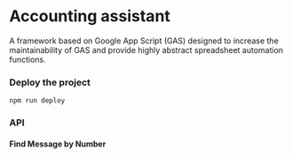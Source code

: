 # Accounting assistant
A framework based on Google App Script (GAS) designed to increase the maintainability of GAS and provide highly abstract spreadsheet automation functions.

### Deploy the project
````
npm run deploy
````
### API
#### Find Message by Number
